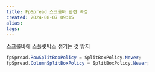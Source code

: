 ```yaml
---
title: FpSpread 스크롤바 관련 속성
created: 2024-08-07 09:15
alias:
tags:
---
```

스크롤바에 스플릿박스 생기는 것 방지
```cs
fpSpread.RowSplitBoxPolicy = SplitBoxPolicy.Never;
fpSpread.ColumnSplitBoxPolicy = SplitBoxPolicy.Never;
```


